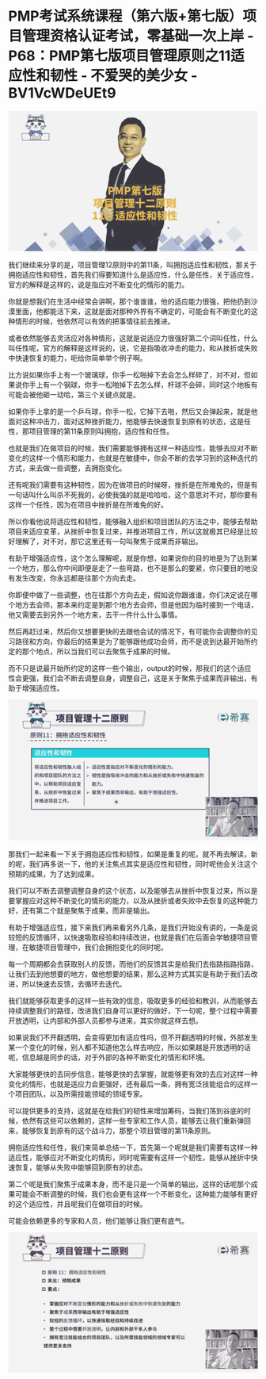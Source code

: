 # PMP考试系统课程（第六版+第七版）项目管理资格认证考试，零基础一次上岸 - P68：PMP第七版项目管理原则之11适应性和韧性 - 不爱哭的美少女 - BV1VcWDeUEt9

![](img/338d5ba8b267c3d61ca3e8f954cecf79_0.png)

我们继续来分享的是，项目管理12原则中的第11条，叫拥抱适应性和韧性，那关于拥抱适应性和韧性，首先我们得要知道什么是适应性，什么是任性，关于适应性，官方的解释是这样的，说是指应对不断变化的情形的能力。

你就是想我们在生活中经常会讲啊，那个谁谁谁，他的适应能力很强，把他扔到沙漠里面，他都能活下来，这就是面对那种外界有不确定的，可能会有不断变化的这种情形的时候，他依然可以有效的把事情往前去推进。

或者依然能够去灵活应对各种情形，这就是说适应力很强好第二个词叫任性，什么叫任性呢，官方的解释是这样说的，说，它是指吸收冲击的能力，和从挫折或失败中快速恢复的能力，呃给你简单举个例子啊。

比方说如果你手上有一个玻璃球，你手一松啪掉下去会怎么样碎了，对不对，但如果说你手上有一个钢球，你手一松啪掉下去怎么样，杆球不会碎，同时这个地板有可能会被他砸一动哈，第三个关键点就是。

如果你手上拿的是一个乒乓球，你手一松，它掉下去啪，然后又会弹起来，就是他面对这种冲击力，面对这种挫折能力，他能够去快速恢复到原有的状态，这是任性，那项目管理的第11条原则叫拥抱，适应性和任性。

也就是我们在做项目的时候，我们需要能够拥有这样一种适应性，能够去应对不断变化的这样一个情形和能力，也就是在敏捷中，你会不断的去学习到的这种迭代的方式，来去做一些调整，去拥抱变化。

还有呢我们需要有这种韧性，因为在做项目的时候呀，挫折是在所难免的，但是有一句话叫什么叫杀不死我的，必使我强的就是哈哈哈，这个意思对不对，那你要有这样一个任性，因为在项目中挫折是在所难免的好。

所以你看他说将适应性和韧性，能够融入组织和项目团队的方法之中，能够去帮助项目来适应变革，从挫折中恢复过来，并推进项目工作，所以这就极其已经是比较好理解了，对不对，那它这里还有一句叫聚焦于成果而非输出。

有助于增强适应性，这个怎么理解呢，就是你想，如果说你的目的地是为了达到某一个地方，那么你中间即便是走了一些弯路，也不是那么的要紧，你只要目的地没有发生改变，你永远都是往那个方向去走。

你即便中做了一些调整，也在往那个方向去走，假如说你跟谁谁，你们决定说在哪个地方去会师，那本来约定是到那个地方去会师，但是他因为临时接到一个电话，他又需要去到另外一个地方来，去干一件什么什么事情。

然后再赶过来，然后你又想要更快的去跟他会试的情况下，有可能你会调整你的见习路径和方向，你最后的结果是为了能够跟他成功会师，而不是说到达最开始所约定的那个地点，所以当我们可以去聚焦于成果的时候。

而不只是说最开始所约定的这样一些个输出，output的时候，那我们的这个适应性会更强，我们会不断去调整自身，调整自己，这是关于聚焦于成果而非输出，有助于增强适应性。



![](img/338d5ba8b267c3d61ca3e8f954cecf79_2.png)

那我们一起来看一下关于拥抱适应性和韧性，如果是重复的呢，就不再去解读，新的呢，我们再多说一下，他的关注焦点其实是适应性和韧性，同时呢他会关注这个预期的成果，为了达到成果。

我们可以不断去调整调整自身的这个状态，以及能够去从挫折中恢复过来，所以是要掌握应对这种不断变化的情形的能力，以及从挫折或者失败中去恢复的这种能力好，还有第二个就是聚焦于成果，而非是输出。

有助于增强适应性，接下来我们再来看另外几条，是我们开始没有讲的，一条是说较短的反馈循环，以快速吸取经验和持续改进，也就是我们在后面会学敏捷项目管理，在敏捷项目管理中，我们会拥抱变化的同时呢。

每一个周期都会去获取别人的反馈，而他们的反馈其实是给我们去指路指路指路，让我们去到他想要的地方，做他想要的结果，那么这种方式其实是有助于我们去改进，所以快速去反馈，去循环去迭代。

我们就能够获取更多的这样一些有效的信息，吸取更多的经验和教训，从而能够去持续调整我们的路径，改进我们自身可以更好的做好，下一句呢，整个过程中需要开放透明，让内部和外部人员都参与进来，其实你就这样去想。

如果说我们不开翻透明，会变得更加有适应性吗，但不开翻透明的时候，外部发生某一个变化的时候，别人都不知道他怎么样去响应，所以如果越是开放透明的话呢，信息越是同步的话，对于外部的各种不断变化的情形和环境。

大家能够更快的去同步信息，能够更快的去掌握，就能够更有效的去应对这样一种变化的情形，也就是适应力会更强好，还有最后一条，拥有宽泛技能组合的这样一个项目团队，以及所需技能领域的领域专家。

可以提供更多的支持，这就是在给我们的韧性来增加筹码，当我们荡到谷底的时候，依然有这些可以依赖的，这样一些专家和工作人员，能够去让我们重新弹回来，能够恢复到原有的这个战斗力，那整个项目管理的第11条原则。

拥抱适应性和任性，我们来简单总结一下，首先第一个呢就是我们需要有这样一种适应性，能够应对不断变化的情形，同时呢需要有这样一个韧性，能够从挫折中快速恢复，能够从失败中能够回到原有的状态。

第二个呢是我们聚焦于成果本身，而不是只是一个简单的输出，这样的话呢那个成果可能会不断调整的时候，我们也会更有这样一个不断变化，这种能力能够有更好的这个适应性，并且呢我们在做项目的时候。

可能会依赖更多的专家和人员，他们能够让我们更有底气。

![](img/338d5ba8b267c3d61ca3e8f954cecf79_4.png)